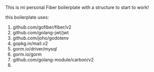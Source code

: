 This is mi personal Fiber boilerplate with a structure to start to work!

this boilerplate uses:

<ol>
    <li>github.com/gofiber/fiber/v2</li>
    <li>github.com/golang-jwt/jwt</li>
    <li>github.com/joho/godotenv</li>
    <li>gopkg.in/mail.v2</li>
    <li>gorm.io/driver/mysql</li>
    <li>gorm.io/gorm</li>
    <li>github.com/golang-module/carbon/v2</li>
    <li></li>
</ol>